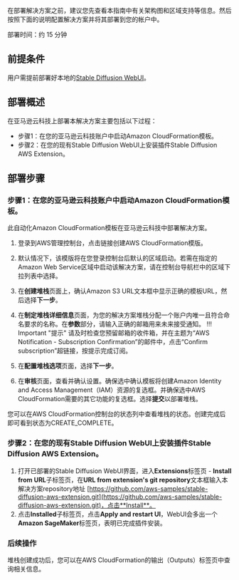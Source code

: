 在部署解决方案之前，建议您先查看本指南中有关架构图和区域支持等信息。然后按照下面的说明配置解决方案并将其部署到您的帐户中。

部署时间：约 15 分钟

## 前提条件
用户需提前部署好本地的[Stable Diffusion WebUI](https://github.com/AUTOMATIC1111/stable-diffusion-webui)。

## 部署概述
在亚马逊云科技上部署本解决方案主要包括以下过程：

- 步骤1：在您的亚马逊云科技账户中启动Amazon CloudFormation模板。
- 步骤2：在您的现有Stable Diffusion WebUI上安装插件Stable Diffusion AWS Extension。


## 部署步骤



### 步骤1：在您的亚马逊云科技账户中启动Amazon CloudFormation模板。

此自动化Amazon CloudFormation模板在亚马逊云科技中部署解决方案。

1. 登录到AWS管理控制台，点击链接创建AWS CloudFormation模版。
2. 默认情况下，该模版将在您登录控制台后默认的区域启动。若需在指定的Amazon Web Service区域中启动该解决方案，请在控制台导航栏中的区域下拉列表中选择。
3. 在**创建堆栈**页面上，确认Amazon S3 URL文本框中显示正确的模板URL，然后选择**下一步**。
4. 在**制定堆栈详细信息**页面，为您的解决方案堆栈分配一个账户内唯一且符合命名要求的名称。在**参数**部分，请输入正确的邮箱用来未来接受通知。
!!! Important "提示" 
    请及时检查您预留邮箱的收件箱，并在主题为“AWS Notification - Subscription Confirmation”的邮件中，点击“Confirm subscription”超链接，按提示完成订阅。

5. 在**配置堆栈选项**页面，选择**下一步**。
6. 在**审核**页面，查看并确认设置。确保选中确认模板将创建Amazon Identity and Access Management（IAM）资源的复选框。并确保选中AWS CloudFormation需要的其它功能的复选框。选择**提交**以部署堆栈。

您可以在AWS CloudFormation控制台的状态列中查看堆栈的状态。创建完成后即可看到状态为CREATE_COMPLETE。

### 步骤2：在您的现有Stable Diffusion WebUI上安装插件Stable Diffusion AWS Extension。
1. 打开已部署的Stable Diffusion WebUI界面，进入**Extensions**标签页 - **Install from URL**子标签页，在**URL from extension's git repository**文本框输入本解决方案repository地址 [https://github.com/aws-samples/stable-diffusion-aws-extension.git](https://github.com/aws-samples/stable-diffusion-aws-extension.git)，点击**Install**。
2. 点击**Installed**子标签页，点击**Apply and restart UI**，WebUI会多出一个**Amazon SageMaker**标签页，表明已完成插件安装。


### 后续操作
堆栈创建成功后，您可以在AWS CloudFormation的输出（Outputs）标签页中查询相关信息。
